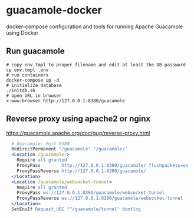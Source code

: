 # guacamole-docker

docker-compose configuration and tools for running Apache Guacamole using Docker

## Run guacamole

```
# copy env.tmpl to proper filename and edit at least the DB password
cp env.tmpl .env
# run containers
docker-compose up -d
# initialize database
./initdb.sh
# open URL in browser
x-www-browser http://127.0.0.1:8380/guacamole
```

## Reverse proxy using apache2 or nginx

https://guacamole.apache.org/doc/gug/reverse-proxy.html

```apache
  # Guacamole: Port 8380
  RedirectPermanent "/guacamole" "/guacamole/"
  <Location /guacamole/>
    Require all granted
    ProxyPass        http://127.0.0.1:8380/guacamole/ flushpackets=on
    ProxyPassReverse http://127.0.0.1:8380/guacamole/
  </Location>
  <Location /guacamole/websocket-tunnel>
    Require all granted
    ProxyPass ws://127.0.0.1:8380/guacamole/websocket-tunnel
    ProxyPassReverse ws://127.0.0.1:8380/guacamole/websocket-tunnel
  </Location>
  SetEnvIf Request_URI "^/guacamole/tunnel" dontlog
```
